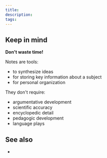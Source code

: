 ```yaml
---
title:
description:
tags:
---
```


## Keep in mind 
**Don't waste time!**

Notes are tools:

- to synthesize ideas
- for storing key information about a subject
- for personal organization

They don't require:

- argumentative development
- scientific accuracy
- encyclopedic detail
- pedagogic development
- language plays

## See also
- []()
